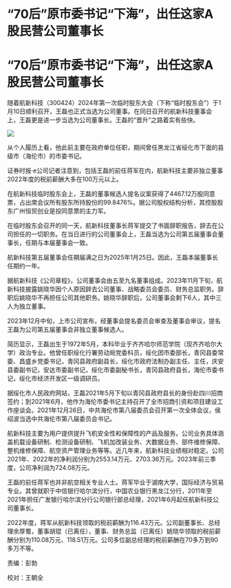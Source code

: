 # “70后”原市委书记“下海”，出任这家A股民营公司董事长

# “70后”原市委书记“下海”，出任这家A股民营公司董事长

随着航新科技（300424）2024年第一次临时股东大会（下称“临时股东会”）于1月10日顺利召开，王磊也正式当选为公司董事。在同日召开的航新科技董事会上，王磊更是进一步当选为公司董事长。王磊的“晋升”之路着实有些快。

![](https://inews.gtimg.com/om_bt/OJzJEpYwuqqPtCDJ498HckvF8flMmBzuTlFXre95_13okAA/1000)

从个人履历上看，他此前主要在政府单位任职，期间曾任黑龙江省绥化市下面的县级市（海伦市）的市委书记。

证券时报·e公司记者注意到，包括王磊的前任蒋军在内，航新科技主要非独立董事2022年度的税前薪酬大多在100万元以上。

在航新科技临时股东会上，王磊的董事候选人提名议案获得了4467.12万股同意票，占出席会议所有股东所持股份的99.8476%。据公司股权结构分析，其控股股东广州恒贸创业是投同意票的主力军。

在临时股东会召开的同一天，航新科技董事长蒋军提交了书面辞职报告，辞去在公司担任的一切职务。在当日进行的公司董事会上，王磊当选为公司第五届董事会董事长，任期与本届董事会一致。

航新科技第五届董事会任期届满之日为2025年1月25日。因此，王磊本届董事长任期约一年。

据航新科技《公司章程》，公司董事会由五至九名董事组成。2023年11月下旬，航新科技披露姚晓华因个人原因辞去公司董事、战略委员会委员、财务总监职务。辞职后姚晓华不再担任公司其他职务。姚晓华辞职后，公司董事会剩下6人，其中三人为独立董事。

2023年12月中旬，上市公司宣布，经董事会提名委员会审查及董事会审议，提名王磊为公司第五届董事会非独立董事候选人。

简历显示，王磊出生于1972年5月，本科毕业于齐齐哈尔师范学院（现齐齐哈尔大学）政治专业。他曾任职绥化行署劳动局党委科员，绥化团市委部长，青冈县委常委、昌盛乡党委书记，青冈县政府副县长，绥化市政府法制办副主任、主任，庆安县委副书记，安达市委副书记，绥化市委副秘书长，青冈县政府县长，海伦市委书记，绥化市经济开发区一级调研员。

据绥化市人民政府网站，王磊2021年5月下旬以青冈县政府县长的身份赴四川招商签约；到2021年6月，他作为海伦市委书记主持召开了全市招商引资和项目建设工作座谈会。2021年12月26日，中共海伦市第八届委员会召开第一次全体会议，侯绍波当选中共海伦市第八届委员会书记。

航新科技主要为用户提供提升飞机安全性和保障性的产品及服务。公司业务具体涵盖机载设备研制、检测设备研制、飞机加改装业务、大数据业务、部件维修保障、整机维修保障、航空资产管理业务等等。近几年来，航新科技业绩相对稳定。公司2021年、2022年的净利润分别为2553.14万元、2703.36万元。2023年前三季度，公司净利润为724.08万元。

王磊的前任蒋军也并非航空相关专业人士。蒋军毕业于湖南大学，国际经济与贸易专业。其曾就职于中信银行哈尔滨分行，中国农业银行黑龙江分行，2011年至2021年担任广发银行哈尔滨分行公司银行部总经理，2021年6月起任航新科技公司董事长。

2022年度，蒋军从航新科技领取的税前薪酬为116.43万元。公司副董事长、总经理余厚蜀，董事胡琨（已离任），董事、财务总监（已离任）姚晓华领取的税前薪酬分别为110.08万元、118.51万元。公司多位副总经理的税前薪酬在70多万到90多万不等。

责编：彭勃

校对：王朝全

